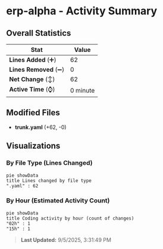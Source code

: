 # erp-alpha - Activity Summary 

## Overall Statistics

| Stat                   | Value                                                             |
| ---------------------- | ----------------------------------------------------------------- |
| **Lines Added** (➕)   | 62                                          |
| **Lines Removed** (➖) | 0                                        |
| **Net Change** (↕)    | 62                |
| **Active Time** (⌚)   | 0 minute |


## Modified Files
- **trunk.yaml** (+62, -0)

## Visualizations

### By File Type (Lines Changed)

```mermaid
pie showData
title Lines changed by file type
".yaml" : 62
```

### By Hour (Estimated Activity Count)

```mermaid
pie showData
title Coding activity by hour (count of changes)
"02h" : 1
"15h" : 1
```


> **Last Updated:** 9/5/2025, 3:31:49 PM